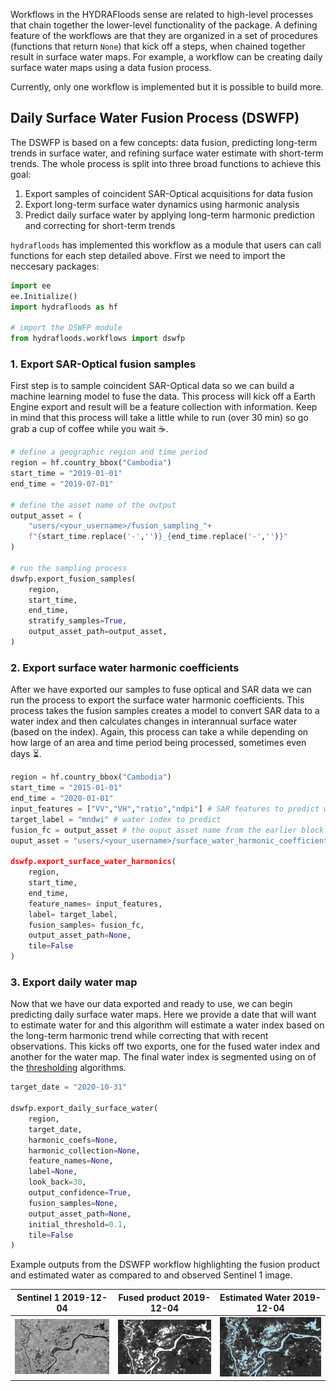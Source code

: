 
Workflows in the HYDRAFloods sense are related to high-level processes that chain together the lower-level functionality of the package. A defining feature of the workflows are that they are organized in a set of procedures (functions that return `None`) that kick off a steps, when chained together result in surface water maps. For example, a workflow can be creating daily surface water maps using a data fusion process.

Currently, only one workflow is implemented but it is possible to build more.

## Daily Surface Water Fusion Process (DSWFP)

The DSWFP is based on a few concepts: data fusion, predicting long-term trends in surface water, and refining surface water estimate with short-term trends. The whole process is split into three broad functions to achieve this goal:

 1. Export samples of coincident SAR-Optical acquisitions for data fusion
 2. Export long-term surface water dynamics using harmonic analysis
 3. Predict daily surface water by applying long-term harmonic prediction and correcting for short-term trends

 `hydrafloods` has implemented this workflow as a module that users can call functions for each step detailed above. First we need to import the neccesary packages:

```python
import ee
ee.Initialize()
import hydrafloods as hf

# import the DSWFP module
from hydrafloods.workflows import dswfp
```

### 1. Export SAR-Optical fusion samples

First step is to sample coincident SAR-Optical data so we can build a machine learning model to fuse the data. This process will kick off a Earth Engine export and result will be a feature collection with information.  Keep in mind that this process will take a little while to run (over 30 min) so go grab a cup of coffee while you wait ☕.

```python
# define a geographic region and time period
region = hf.country_bbox("Cambodia")
start_time = "2019-01-01"
end_time = "2019-07-01"

# define the asset name of the output
output_asset = (
    "users/<your_username>/fusion_sampling_"+
    f"{start_time.replace('-','')}_{end_time.replace('-','')}"
)

# run the sampling process
dswfp.export_fusion_samples(
    region,
    start_time,
    end_time,
    stratify_samples=True,
    output_asset_path=output_asset,
)
```

### 2. Export surface water harmonic coefficients

After we have exported our samples to fuse optical and SAR data we can run the process to export the surface water harmonic coefficients. This process takes the fusion samples creates a model to convert SAR data to a water index and then calculates changes in interannual surface water (based on the index). Again, this process can take a while depending on how large of an area and time period being processed, sometimes even days ⏳.

```python
region = hf.country_bbox("Cambodia")
start_time = "2015-01-01"
end_time = "2020-01-01"
input_features = ["VV","VH","ratio","ndpi"] # SAR features to predict water index
target_label = "mndwi" # water index to predict
fusion_fc = output_asset # the ouput asset name from the earlier block
ouput_asset = "users/<your_username>/surface_water_harmonic_coefficients

dswfp.export_surface_water_harmonics(
    region, 
    start_time, 
    end_time, 
    feature_names= input_features, 
    label= target_label, 
    fusion_samples= fusion_fc, 
    output_asset_path=None, 
    tile=False
)
```

### 3. Export daily water map

Now that we have our data exported and ready to use, we can begin predicting daily surface water maps. Here we provide a date that will want to estimate water for and this algorithm will estimate a water index based on the long-term harmonic trend while correcting that with recent observations. This kicks off two exports, one for the fused water index and another for the water map. The final water index is segmented using on of the [thresholding](/thresholding/) algorithms.

```python
target_date = "2020-10-31"

dswfp.export_daily_surface_water(
    region, 
    target_date, 
    harmonic_coefs=None, 
    harmonic_collection=None, 
    feature_names=None, 
    label=None, 
    look_back=30, 
    output_confidence=True, 
    fusion_samples=None, 
    output_asset_path=None,
    initial_threshold=0.1,
    tile=False
)
```
Example outputs from the DSWFP workflow highlighting the fusion product and estimated water as compared to and observed Sentinel 1 image.

 Sentinel 1 2019-12-04           | Fused product 2019-12-04        | Estimated Water 2019-12-04
:-------------------------------:|:-------------------------------:|:--------------------------------:
![](img/workflow_dswfp_s1.png)   | ![](img/workflow_dswfp_fusion.png) | ![](img/workflow_dswfp_water.png)